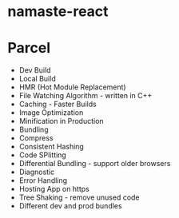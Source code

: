 # namaste-react

# Parcel

- Dev Build
- Local Build
- HMR (Hot Module Replacement)
- File Watching Algorithm - written in C++
- Caching - Faster Builds
- Image Optimization
- Minification in Production
- Bundling
- Compress
- Consistent Hashing
- Code SPlitting
- Differential Bundling - support older browsers
- Diagnostic
- Error Handling
- Hosting App on https
- Tree Shaking - remove unused code
- Different dev and prod bundles
